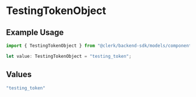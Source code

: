 # TestingTokenObject

## Example Usage

```typescript
import { TestingTokenObject } from "@clerk/backend-sdk/models/components";

let value: TestingTokenObject = "testing_token";
```

## Values

```typescript
"testing_token"
```